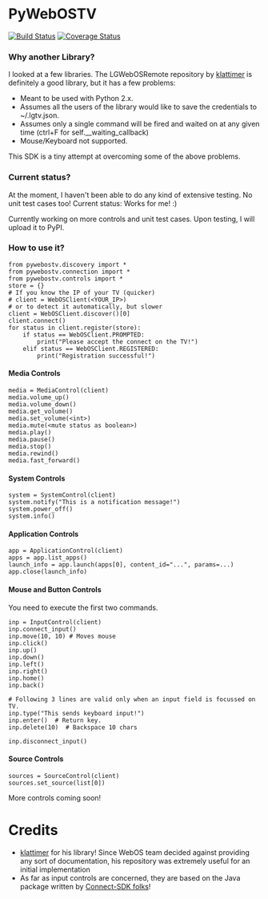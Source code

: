 # PyWebOSTV
[![Build Status](https://api.travis-ci.org/supersaiyanmode/PyWebOSTV.svg?branch=develop)](https://travis-ci.org/supersaiyanmode/PyWebOSTV)
[![Coverage Status](https://coveralls.io/repos/github/supersaiyanmode/PyWebOSTV/badge.svg?branch=master)](https://coveralls.io/github/supersaiyanmode/PyWebOSTV?branch=master)

### Why another Library?
I looked at a few libraries. The LGWebOSRemote repository by
[klattimer](https://github.com/klattimer/LGWebOSRemote) is definitely a good library, but it has a few problems:
 - Meant to be used with Python 2.x.
 - Assumes all the users of the library would like to save the credentials to ~/.lgtv.json.
 - Assumes only a single command will be fired and waited on at any given time (ctrl+F for self.__waiting_callback)
 - Mouse/Keyboard not supported.

This SDK is a tiny attempt at overcoming some of the above problems.


### Current status?
At the moment, I haven't been able to do any kind of extensive testing. No unit test cases too! Current status: Works for me! :)

Currently working on more controls and unit test cases. Upon testing, I will upload it to PyPI.

### How to use it?

```
from pywebostv.discovery import *
from pywebostv.connection import *
from pywebostv.controls import *
store = {}
# If you know the IP of your TV (quicker)
# client = WebOSClient(<YOUR_IP>)
# or to detect it automatically, but slower
client = WebOSClient.discover()[0]
client.connect()
for status in client.register(store):
    if status == WebOSClient.PROMPTED:
        print("Please accept the connect on the TV!")
    elif status == WebOSClient.REGISTERED:
        print("Registration successful!")
```
    
#### Media Controls

```
media = MediaControl(client)
media.volume_up()
media.volume_down()
media.get_volume()
media.set_volume(<int>)
media.mute(<mute status as boolean>)
media.play()
media.pause()
media.stop()
media.rewind()
media.fast_forward()
```
    
#### System Controls

```
system = SystemControl(client)
system.notify("This is a notification message!")
system.power_off()
system.info()
```

#### Application Controls

```
app = ApplicationControl(client)
apps = app.list_apps()
launch_info = app.launch(apps[0], content_id="...", params=...)
app.close(launch_info)
```
    
#### Mouse and Button Controls

You need to execute the first two commands.
```
inp = InputControl(client)
inp.connect_input()
inp.move(10, 10) # Moves mouse
inp.click()
inp.up()
inp.down()
inp.left()
inp.right()
inp.home()
inp.back()

# Following 3 lines are valid only when an input field is focussed on TV.
inp.type("This sends keyboard input!")
inp.enter()  # Return key.
inp.delete(10)  # Backspace 10 chars

inp.disconnect_input()
```

#### Source Controls

```
sources = SourceControl(client)
sources.set_source(list[0])
```

More controls coming soon!


# Credits
 - [klattimer](https://github.com/klattimer/LGWebOSRemote) for his library! Since WebOS team decided against providing any sort of documentation, his repository was extremely useful for an initial implementation
 - As far as input controls are concerned, they are based on the Java package written by [Connect-SDK folks](https://github.com/ConnectSDK/Connect-SDK-Android-Core/tree/master/src/com/connectsdk/service/webos)!
